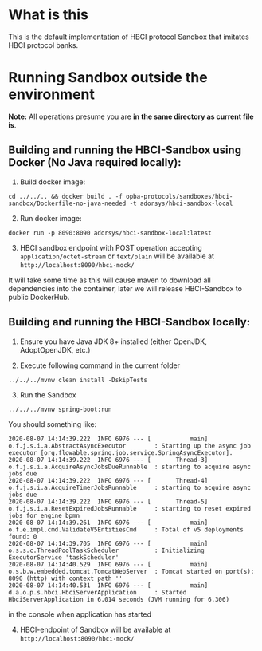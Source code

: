 # What is this

This is the default implementation of HBCI protocol Sandbox that imitates HBCI protocol banks.

# Running Sandbox outside the environment

**Note:** All operations presume you are **in the same directory as current file is**.  

## Building and running the HBCI-Sandbox using Docker (No Java required locally):
1. Build docker image:
```shell script
cd ../../.. && docker build . -f opba-protocols/sandboxes/hbci-sandbox/Dockerfile-no-java-needed -t adorsys/hbci-sandbox-local
```
2. Run docker image:
```shell script
docker run -p 8090:8090 adorsys/hbci-sandbox-local:latest
```
3. HBCI sandbox endpoint with POST operation accepting `application/octet-stream` or `text/plain` will be available at
`http://localhost:8090/hbci-mock/`

It will take some time as this will cause maven to download all dependencies into the container, later we will release
HBCI-Sandbox to public DockerHub.


## Building and running the HBCI-Sandbox locally:

1. Ensure you have Java JDK 8+ installed (either OpenJDK, AdoptOpenJDK, etc.)

2. Execute following command in the current folder
```shell script
../../../mvnw clean install -DskipTests
```

3. Run the Sandbox
```shell script
../../../mvnw spring-boot:run 
```
You should something like:
```shell script
2020-08-07 14:14:39.222  INFO 6976 --- [           main] o.f.j.s.i.a.AbstractAsyncExecutor        : Starting up the async job executor [org.flowable.spring.job.service.SpringAsyncExecutor].
2020-08-07 14:14:39.222  INFO 6976 --- [       Thread-3] o.f.j.s.i.a.AcquireAsyncJobsDueRunnable  : starting to acquire async jobs due
2020-08-07 14:14:39.222  INFO 6976 --- [       Thread-4] o.f.j.s.i.a.AcquireTimerJobsRunnable     : starting to acquire async jobs due
2020-08-07 14:14:39.222  INFO 6976 --- [       Thread-5] o.f.j.s.i.a.ResetExpiredJobsRunnable     : starting to reset expired jobs for engine bpmn
2020-08-07 14:14:39.261  INFO 6976 --- [           main] o.f.e.impl.cmd.ValidateV5EntitiesCmd     : Total of v5 deployments found: 0
2020-08-07 14:14:39.705  INFO 6976 --- [           main] o.s.s.c.ThreadPoolTaskScheduler          : Initializing ExecutorService 'taskScheduler'
2020-08-07 14:14:40.529  INFO 6976 --- [           main] o.s.b.w.embedded.tomcat.TomcatWebServer  : Tomcat started on port(s): 8090 (http) with context path ''
2020-08-07 14:14:40.531  INFO 6976 --- [           main] d.a.o.p.s.hbci.HbciServerApplication     : Started HbciServerApplication in 6.014 seconds (JVM running for 6.306)
```
in the console when application has started

4. HBCI-endpoint of Sandbox will be available at `http://localhost:8090/hbci-mock/`

